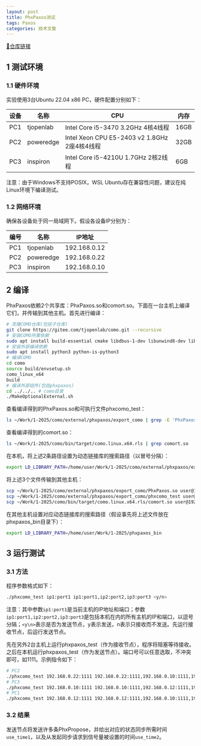 ```yaml
---
layout: post
title: PhxPaxos测试
tags: Paxos
categories: 技术文章
---
```


[🔗仓库链接](https://gitee.com/tjopenlab/phxpaxos)

## 1 测试环境

### 1.1 硬件环境

实验使用3台Ubuntu 22.04 x86 PC，硬件配置分别如下：

| 设备   | 名称       | CPU                                          | 内存   |
|--------|-----------|----------------------------------------------|--------|
| PC1    | tjopenlab | Intel Core i5-3470 3.2GHz 4核4线程            | 16GB   |
| PC2    | poweredge | Intel Xeon CPU E5-2403 v2 1.8GHz 2座4核4线程  | 32GB   |
| PC3    | inspiron  | Intel Core i5-4210U 1.7GHz 2核2线程           | 6GB    |

注意：由于Windows不支持POSIX，WSL Ubuntu存在兼容性问题，建议在纯Linux环境下编译测试。

### 1.2 网络环境

确保各设备处于同一局域网下。假设各设备IP分别为：

| 编号 | 名称        | IP地址         |
|------|------------|----------------|
| PC1  | tjopenlab  | 192.168.0.12   |
| PC2  | poweredge  | 192.168.0.22   |
| PC3  | inspiron   | 192.168.0.10   |

## 2 编译

PhxPaxos依赖2个共享库：PhxPaxos.so和comort.so。下面在一台主机上编译它们，并传输到其他主机。首先进行编译：
```sh
# 克隆COMO仓库(包括子仓库)
git clone https://gitee.com/tjopenlab/como.git --recursive
# 安装COMO所需依赖
sudo apt install build-essential cmake libdbus-1-dev libunwind8-dev libicu-dev dh-autoreconf libtool -y
# 安装外部编译依赖
sudo apt install python3 python-is-python3
# 编译COMO
cd como
source build/envsetup.sh
como_linux_x64
build
# 编译外部组件(包括phxpaxos)
cd ../../.. # como目录
./MakeOptionalExternal.sh
```

查看编译得到的PhxPaxos.so和可执行文件phxcomo_test：
```sh
ls ~/Work/1-2025/como/external/phxpaxos/export_como | grep -E 'PhxPaxos.so|phxcomo_test'
```
查看编译得到的comort.so：
```sh
ls ~/Work/1-2025/como/bin/target/como.linux.x64.rls | grep comort.so
```

在本机，将上述2条路径设置为动态链接库的搜索路径（以冒号分隔）：
```sh
export LD_LIBRARY_PATH=/home/user/Work/1-2025/como/external/phxpaxos/export_como:/home/user/Work/1-2025/como/bin/target/como.linux.x64.rls
```

将上述3个文件传输到其他主机：
```sh
scp ~/Work/1-2025/como/external/phxpaxos/export_como/PhxPaxos.so user@192.168.0.22:~/Work/1-2025/
scp ~/Work/1-2025/como/external/phxpaxos/export_como/phxcomo_test user@192.168.0.22:~/Work/1-2025/
scp ~/Work/1-2025/como/bin/target/como.linux.x64.rls/comort.so user@192.168.0.22:~/Work/1-2025/
```

在其他主机设置对应动态链接库的搜索路径（假设事先将上述文件放在phxpaxos_bin目录下）：
```sh
export LD_LIBRARY_PATH=/home/user/Work/1-2025/phxpaxos_bin
```

## 3 运行测试

### 3.1 方法

程序参数格式如下：
```sh
./phxcomo_test ip1:port1 ip1:port1,ip2:port2,ip3:port3 <y/n>
```
注意：其中参数`ip1:port1`是当前主机的IP地址和端口；参数`ip1:port1,ip2:port2,ip3:port3`是包括本机在内的所有主机的IP和端口，以逗号分隔；`<y\n>`表示是否为发送节点，y表示发送，n表示只接收而不发送。先运行接收节点，后运行发送节点。

先在另外2台主机上运行phxpaxos_test（作为接收节点），程序将阻塞等待接收。之后在本机运行phxpaxos_test（作为发送节点）。端口号可以任意选取，不冲突即可，如1111。示例指令如下：

```sh
# PC2
./phxcomo_test 192.168.0.22:1111 192.168.0.22:1111,192.168.0.10:1111,192.168.0.12:1111 n
# PC3
./phxcomo_test 192.168.0.10:1111 192.168.0.10:1111,192.168.0.12:1111,192.168.0.22:1111 n
# PC1
./phxcomo_test 192.168.0.12:1111 192.168.0.12:1111,192.168.0.10:1111,192.168.0.22:1111 y
```

### 3.2 结果

发送节点将发送许多条PhxPropose，并给出对应的状态同步所需时间`use_time1`，以及从发起同步请求到信号量被设置的时间`use_time2`。

